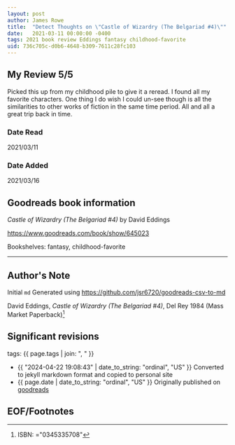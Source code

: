 ```yaml
---
layout: post
author: James Rowe
title:  "Detect Thoughts on \"Castle of Wizardry (The Belgariad #4)\""
date:   2021-03-11 00:00:00 -0400
tags: 2021 book review Eddings fantasy childhood-favorite
uid: 736c705c-d0b6-4648-b309-7611c28fc103
---
```




## My Review 5/5

Picked this up from my childhood pile to give it a reread. I found all my favorite characters. One thing I do wish I could un-see though is all the similarities to other works of fiction in the same time period. All and all a great trip back in time.

### Date Read
2021/03/11

### Date Added
2021/03/16

## Goodreads book information

*Castle of Wizardry (The Belgariad #4)* by David Eddings

https://www.goodreads.com/book/show/645023

Bookshelves: fantasy, childhood-favorite

---

## Author's Note

Initial `md` Generated using https://github.com/jsr6720/goodreads-csv-to-md

David Eddings, *Castle of Wizardry (The Belgariad #4)*,  Del Rey 1984 (Mass Market Paperback)[^1]

## Significant revisions

tags: {{ page.tags | join: ", " }} <!-- todo move this somewhere -->

- {{ "2024-04-22 19:08:43" | date_to_string: "ordinal", "US" }} Converted to jekyll markdown format and copied to personal site
- {{ page.date | date_to_string: "ordinal", "US" }} Originally published on [goodreads](https://www.goodreads.com)

## EOF/Footnotes

[^1]: ISBN: ="0345335708"
